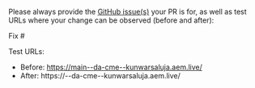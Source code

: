 Please always provide the [GitHub issue(s)](../issues) your PR is for, as well as test URLs where your change can be observed (before and after):

Fix #<gh-issue-id>

Test URLs:
- Before: https://main--da-cme--kunwarsaluja.aem.live/
- After: https://<branch>--da-cme--kunwarsaluja.aem.live/
